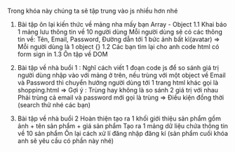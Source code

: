 
Trong khóa này chúng ta sẽ tập trung vào js nhiều hơn nhé 
1. Bài tập ôn lại kiến thức về mảng nha mấy bạn 
Array - Object 
    1.1 Khai báo 1 mảng lưu thông tin về 10 người dùng 
        Mỗi người dùng sẽ có các thông tin về: Tên, Email, Password, Đường dẫn tới 1 bức ảnh bất kì(avatar) 
        => Mỗi người dùng là 1 object {}
    1.2 Các bạn tìm lại cho anh code html có form sign in 
    1.3 Ôn tập về DOM


    
2. Bài tập về nhà buổi 1 : 
    Nghĩ cách viết 1 đoạn code js để so sánh giá trị người dùng nhập vào với mảng ở trên, nếu trùng với một object về Email và Password 
    thì chuyển hướng người dùng tới 1 trang html khác gọi là shopping.html 
=> Gợi ý : Trùng hay không là so sánh 2 giá trị với nhau
           Phải trùng cả email và password mới gọi là trùng => Điều kiện đồng thời (search thử nhé các bạn)
           
           
           
3. Bài tập về nhà buổi 2
    Hoàn thiện tạo ra 1 khối giới thiệu sản phẩm gồm ảnh + tên sản phẩm + giá sản phẩm 
    Tạo ra 1 mảng dữ liệu chứa thông tin về 10 sản phẩm 
    Ôn lại cách xử lí đăng nhập đăng kí (sản phẩm cuối khóa anh sẽ yêu cầu có phần này nhé)
